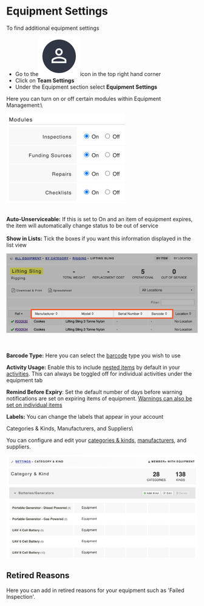 # Equipment Settings

To find additional equipment settings&#x20;

* Go to the<img src="../.gitbook/assets/User Icon" alt="" data-size="line">icon in the top right hand corner
* Click on **Team Settings**
* Under the Equipment section select **Equipment Settings**

Here you can turn on or off certain modules within Equipment Management:\


![](<../.gitbook/assets/equipment modules.png>)

\
**Auto-Unserviceable:** If this is set to On and an item of equipment expires, the item will automatically change status to be out of service\
\
**Show in Lists:** Tick the boxes if you want this information displayed in the list view

![](<../.gitbook/assets/show in lists.png>)

\
\
**Barcode Type:** Here you can select the [barcode](equipment-barcoding/) type you wish to use

**Activity Usage:** Enable this to include [nested items](equipment-locations/nesting-items-of-equipment-within-other-items.md) by default in your [activities](../shared-services/activities/creating-a-new-activity-incident-exercise-event.md). This can always be toggled off for individual activities under the equipment tab

**Remind Before Expiry**: Set the default number of days before warning notifications are set on expiring items of equipment.  [Warnings can also be set on individual items](equipment-items/setting-expiration-requirements-and-pre-expiry-notifications.md)

**Labels:** You can change the labels that appear in your account



Categories & Kinds, Manufacturers, and Suppliers\



You can configure and edit your [categories & kinds](categories\&kinds/), [manufacturers](manufacturers-and-models/), and suppliers.&#x20;

![](<../.gitbook/assets/categories and kinds settings.png>)



## Retired Reasons

Here you can add in retired reasons for your equipment such as 'Failed Inspection'.&#x20;
